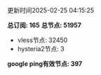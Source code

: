 更新时间2025-02-25 04:15:25

**总订阅: 165**
**总节点: 51957**
- vless节点: 32450
- hysteria2节点: 3

**google ping有效节点: 397**
